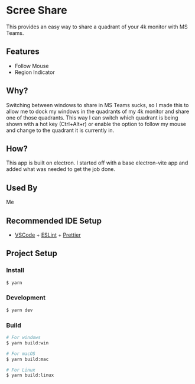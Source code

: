 
# Scree Share

This provides an easy way to share a quadrant of your 4k monitor with MS Teams.

## Features

- Follow Mouse
- Region Indicator

## Why?

Switching between windows to share in MS Teams sucks, so I made this to allow me to dock my windows in the quadrants of my 4k monitor and share one of those quadrants. This way I can switch which quadrant is being shown with a hot key (Ctrl+Alt+r) or enable the option to follow my mouse and change to the quadrant it is currently in.
## How?

This app is built on electron. I started off with a base electron-vite app and added what was needed to get the job done.
## Used By

Me



## Recommended IDE Setup

- [VSCode](https://code.visualstudio.com/) + [ESLint](https://marketplace.visualstudio.com/items?itemName=dbaeumer.vscode-eslint) + [Prettier](https://marketplace.visualstudio.com/items?itemName=esbenp.prettier-vscode)

## Project Setup

### Install

```bash
$ yarn
```

### Development

```bash
$ yarn dev
```

### Build

```bash
# For windows
$ yarn build:win

# For macOS
$ yarn build:mac

# For Linux
$ yarn build:linux
```
